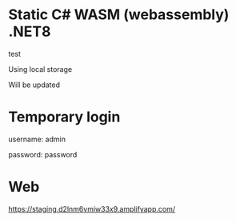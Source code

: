 # Static C# WASM (webassembly) .NET8 

test

Using local storage

Will be updated
 
 # Temporary login
 
username: admin

password: password

# Web

https://staging.d2lnm6vmiw33x9.amplifyapp.com/

